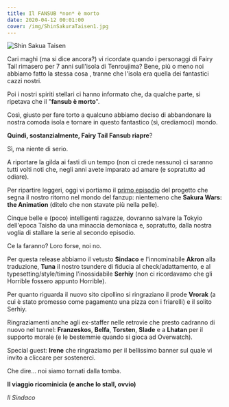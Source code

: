 ```yaml
---
title: Il FANSUB *non* è morto
date: 2020-04-12 00:01:00
cover: /img/ShinSakuraTaisen1.jpg
---
```


![Shin Sakua Taisen](/img/ShinSakuraTaisen1.jpg)

Cari maghi (ma si dice ancora?) vi ricordate quando i personaggi di Fairy Tail rimasero per 7 anni sull'isola di Tenroujima? Bene, più o meno noi abbiamo fatto la stessa cosa , tranne che l'isola era quella dei fantastici cazzi nostri.

Poi i nostri spiriti stellari ci hanno informato che, da qualche parte, si ripetava che il "**fansub è morto**".

Così, giusto per fare torto a qualcuno abbiamo deciso di abbandonare la nostra comoda isola e tornare in questo fantastico (sì, crediamoci) mondo.

**Quindi, sostanzialmente, Fairy Tail Fansub riapre**?

Sì, ma niente di serio.

A riportare la gilda ai fasti di un tempo (non ci crede nessuno) ci saranno tutti volti noti che, negli anni avete imparato ad amare (e sopratutto ad odiare).

Per ripartire leggeri, oggi vi portiamo il [primo episodio](https://nyaa.si/view/1237362) del progetto che segna il nostro ritorno nel mondo del fanzup: nientemeno che **Sakura Wars: the Animation** (ditelo che non stavate più nella pelle).

Cinque belle e (poco) intelligenti ragazze, dovranno salvare la Tokyio dell'epoca Taisho da una minaccia demoniaca e, sopratutto, dalla nostra voglia di stallare la serie al secondo episodio.

Ce la faranno? Loro forse, noi no.

Per questa release abbiamo il vetusto **Sindaco** e l'innominabile **Akron** alla traduzione, **Tuna** il nostro tsundere di fiducia al check/adattamento, e al typesetting/style/timing l'inossidabile **Serhiy** (non ci ricordavamo che gli Horrible fossero appunto Horrible).

Per quanto riguarda il nuovo sito cipollino si ringraziano il prode **Vrorak** (a cui è stato promesso come pagamento una pizza con i friarelli) e il solito Serhiy.

Ringraziamenti anche agli ex-staffer nelle retrovie che presto cadranno di nuovo nel tunnel: **Franzeskos**, **Belfa**, **Torsten**, **Slade** e a **Lhatan** per il supporto morale (e le bestemmie quando si gioca ad Overwatch).

Special guest: **Irene** che ringraziamo per il bellissimo banner sul quale vi invito a cliccare per sostenerci.

Che dire... noi siamo tornati dalla tomba.

**Il viaggio ricominicia (e anche lo stall, ovvio)**

_Il Sindaco_
